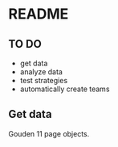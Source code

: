 # README

## TO DO

* get data
* analyze data
* test strategies
* automatically create teams

## Get data

Gouden 11 page objects.